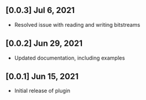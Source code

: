 ## [0.0.3] Jul 6, 2021

* Resolved issue with reading and writing bitstreams

## [0.0.2] Jun 29, 2021

* Updated documentation, including examples


## [0.0.1] Jun 15, 2021

* Initial release of plugin
